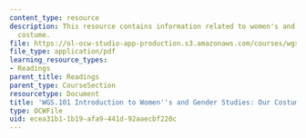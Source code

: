 ```yaml
---
content_type: resource
description: This resource contains information related to women's and gender studies:our
  costume.
file: https://ol-ocw-studio-app-production.s3.amazonaws.com/courses/wgs-101-introduction-to-womens-and-gender-studies-fall-2014/ecea31b11b19afa9441d92aaecbf220c_MITWGS_101F14_OurCostume.pdf
file_type: application/pdf
learning_resource_types:
- Readings
parent_title: Readings
parent_type: CourseSection
resourcetype: Document
title: 'WGS.101 Introduction to Women''s and Gender Studies: Our Costume'
type: OCWFile
uid: ecea31b1-1b19-afa9-441d-92aaecbf220c
---
```

